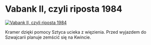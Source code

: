 Vabank II, czyli riposta 1984 
=============
[![Vabank II, czyli riposta 1984 ](http://vidos.pl/images/player.gif)](http://vidos.pl/vabank-ii-czyli-riposta-1984)

 Kramer dzięki pomocy Sztyca ucieka z więzienia. Przed wyjazdem do Szwajcarii planuje zemścić się na Kwincie.
